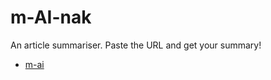 # m-AI-nak

An article summariser. Paste the URL and get your summary!
- [m-ai](https://m-ai-nak.netlify.app/)
